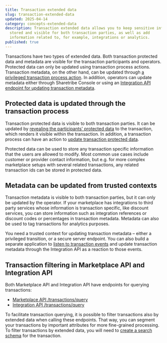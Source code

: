 ```yaml
---
title: Transaction extended data
slug: transaction-extended-data
updated: 2025-04-14
category: concepts-extended-data
description: Transaction extended data allows you to keep sensitive information
  stored and visible for both transaction parties, as well as add
  information related to, for example, integrations or analytics.
published: true
---
```


Transactions have two types of extended data. Both transaction protected
data and metadata are visible for the transaction participants and
operators. Protected data can only be updated using transaction process
actions. Transaction metadata, on the other hand, can be updated through
[a privileged transaction process action](/references/transaction-process-actions/#actionprivileged-update-metadata).
In addition, operators can update metadata either through Sharetribe
Console or using an
[Integration API endpoint for updating transaction metadata](https://www.sharetribe.com/api-reference/integration.html#update-transaction-metadata).

## Protected data is updated through the transaction process

Transaction protected data is visible to both transaction parties. It
can be updated by
[revealing the participants' protected data](/concepts/user-extended-data/#revealing-information-within-the-transaction)
to the transaction, which renders it visible within the transaction. In
addition, a transaction process can have an action to
[update transaction protected data](/references/transaction-process-actions/#actionupdate-protected-data).

Protected data can be used to store any transaction specific information
that the users are allowed to modify. Most common use cases include
customer or provider contact information, but e.g. for more complex
marketplace setups with several related transactions, any related
transaction ids can be stored in protected data.

## Metadata can be updated from trusted contexts

Transaction metadata is visible to both transaction parties, but it can
only be updated by the operator. If your marketplace has integrations to
third party services whose information is transaction specific, like
discount services, you can store information such as integration
references or discount codes or percentages in transaction metadata.
Metadata can also be used to tag transactions for analytics purposes.

You need a trusted context for updating transaction metadata – either a
privileged transition, or a secure server endpoint. You can also build a
separate application to
[listen to transaction events](/how-to/reacting-to-events/) and update
transaction metadata through the Integration API as a reaction to those
events.

## Transaction filtering in Marketplace API and Integration API

Both Marketplace API and Integration API have endpoints for querying
transactions:

- [Marketplace API /transactions/query](https://www.sharetribe.com/api-reference/marketplace.html#query-transactions)
- [Integration API /transactions/query](https://www.sharetribe.com/api-reference/integration.html#query-transactions)

To facilitate transaction querying, it is possible to filter
transactions also by extended data when calling these endpoints. That
way, you can segment your transactions by important attributes for more
fine-grained processing. To filter transactions by extended data, you
will need to
[create a search schema](/how-to/manage-search-schemas-with-sharetribe-cli/)
for the transaction.
